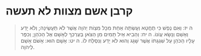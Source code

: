 # קרבן אשם מצוות לא תעשה

> ה יז: וְאִם נֶפֶשׁ כִּי תֶחֱטָא וְעָשְׂתָה אַחַת מִכָּל מִצְוֹת יְהוָה אֲשֶׁר לֹא תֵעָשֶׂינָה; וְלֹא יָדַע וְאָשֵׁם וְנָשָׂא עֲוֹנוֹ.
> ה יח: וְהֵבִיא אַיִל תָּמִים מִן הַצֹּאן בְּעֶרְכְּךָ לְאָשָׁם אֶל הַכֹּהֵן; וְכִפֶּר עָלָיו הַכֹּהֵן עַל שִׁגְגָתוֹ אֲשֶׁר שָׁגָג וְהוּא לֹא יָדַע וְנִסְלַח לוֹ.
> ה יט: אָשָׁם הוּא:  אָשֹׁם אָשַׁם לַיהוָה. 
 

